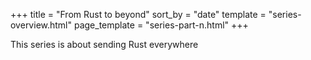 +++
title = "From Rust to beyond"
sort_by = "date"
template = "series-overview.html"
page_template = "series-part-n.html"
+++

This series is about sending Rust everywhere
